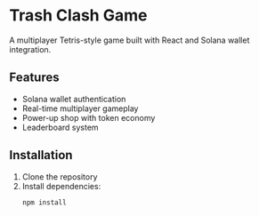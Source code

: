 # Trash Clash Game

A multiplayer Tetris-style game built with React and Solana wallet integration.

## Features
- Solana wallet authentication
- Real-time multiplayer gameplay
- Power-up shop with token economy
- Leaderboard system

## Installation
1. Clone the repository
2. Install dependencies:
   ```cmd
   npm install